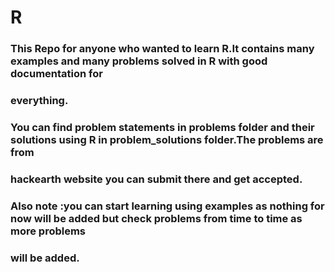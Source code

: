 # R
### This Repo for anyone who wanted to learn R.It contains many examples and many problems solved in R with good documentation for   
### everything.
### You can find problem statements in problems folder and their solutions using R in problem_solutions folder.The problems are from 
### hackearth website you can submit there and get accepted.
### Also note :you can start learning using examples as nothing for now will be added but check problems from time to time as more problems 
### will be added.
